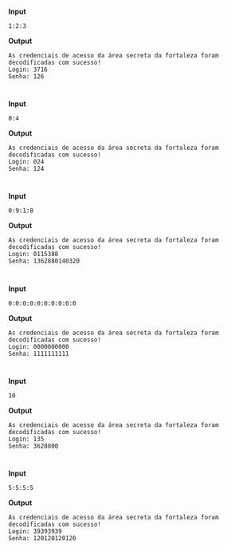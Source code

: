 __Input__
```
1:2:3
```
__Output__
```
As credenciais de acesso da área secreta da fortaleza foram decodificadas com sucesso!
Login: 3716
Senha: 126
```
#
__Input__
```
0:4
```
__Output__
```
As credenciais de acesso da área secreta da fortaleza foram decodificadas com sucesso!
Login: 024
Senha: 124
```
#
__Input__
```
0:9:1:8
```
__Output__
```
As credenciais de acesso da área secreta da fortaleza foram decodificadas com sucesso!
Login: 0115388
Senha: 1362880140320
```
#
__Input__
```
0:0:0:0:0:0:0:0:0:0
```
__Output__
```
As credenciais de acesso da área secreta da fortaleza foram decodificadas com sucesso!
Login: 0000000000
Senha: 1111111111
```
#
__Input__
```
10
```
__Output__
```
As credenciais de acesso da área secreta da fortaleza foram decodificadas com sucesso!
Login: 135
Senha: 3628800
```
#
__Input__
```
5:5:5:5
```
__Output__
```
As credenciais de acesso da área secreta da fortaleza foram decodificadas com sucesso!
Login: 39393939
Senha: 120120120120
```
